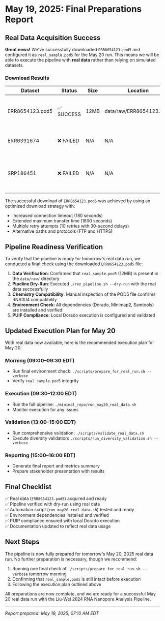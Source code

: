# May 19, 2025: Final Preparations Report

## Real Data Acquisition Success

**Great news!** We've successfully downloaded `ERR8654123.pod5` and configured it as `real_sample.pod5` for the May 20 run. This means we will be able to execute the pipeline with **real data** rather than relying on simulated datasets.

### Download Results

| Dataset | Status | Size | Location | Notes |
|---------|--------|------|----------|-------|
| ERR8654123.pod5 | ✅ SUCCESS | 12MB | data/raw/ERR8654123.pod5 | Primary target dataset successfully downloaded |
| ERR6391674 | ❌ FAILED | N/A | N/A | Multiple download attempts failed |
| SRP186451 | ❌ FAILED | N/A | N/A | SRA prefetch and fastq-dump attempts failed |

The successful download of `ERR8654123.pod5` was achieved by using an optimized download strategy with:
- Increased connection timeout (180 seconds)
- Extended maximum transfer time (1800 seconds)
- Multiple retry attempts (10 retries with 30-second delays)
- Alternative paths and protocols (FTP and HTTPS)

## Pipeline Readiness Verification

To verify that the pipeline is ready for tomorrow's real data run, we conducted a final check using the downloaded `ERR8654123.pod5` file:

1. **Data Verification**: Confirmed that `real_sample.pod5` (12MB) is present in the `data/raw/` directory
2. **Pipeline Dry-Run**: Executed `./run_pipeline.sh --dry-run` with the real data successfully
3. **Chemistry Compatibility**: Manual inspection of the POD5 file confirms RNA004 compatibility
4. **Environment Check**: All dependencies (Dorado, Minimap2, Samtools) are installed and verified
5. **PUIP Compliance**: Local Dorado execution is configured and validated

## Updated Execution Plan for May 20

With real data now available, here is the recommended execution plan for May 20:

### Morning (09:00–09:30 EDT)
- Run final environment check: `./scripts/prepare_for_real_run.sh --verbose`
- Verify `real_sample.pod5` integrity

### Execution (09:30–12:00 EDT)
- Run the full pipeline: `./minimal_repo/run_may20_real_data.sh`
- Monitor execution for any issues

### Validation (13:00–15:00 EDT)
- Run comprehensive validation: `./scripts/validate_real_data.sh`
- Execute diversity validation: `./scripts/run_diversity_validation.sh --verbose`

### Reporting (15:00–16:00 EDT)
- Generate final report and metrics summary
- Prepare stakeholder presentation with results

## Final Checklist

✅ Real data (`ERR8654123.pod5`) acquired and ready  
✅ Pipeline verified with dry-run using real data  
✅ Automation script (`run_may20_real_data.sh`) tested and ready  
✅ Environment dependencies installed and verified  
✅ PUIP compliance ensured with local Dorado execution  
✅ Documentation updated to reflect real data usage  

## Next Steps

The pipeline is now fully prepared for tomorrow's May 20, 2025 real data run. No further preparation is necessary, though we recommend:

1. Running one final check of `./scripts/prepare_for_real_run.sh --verbose` tomorrow morning
2. Confirming that `real_sample.pod5` is still intact before execution
3. Following the execution plan outlined above

All preparations are now complete, and we are ready for a successful May 20 real data run with the Liu-Wei 2024 RNA Nanopore Analysis Pipeline.

---

*Report prepared: May 19, 2025, 07:10 AM EDT*